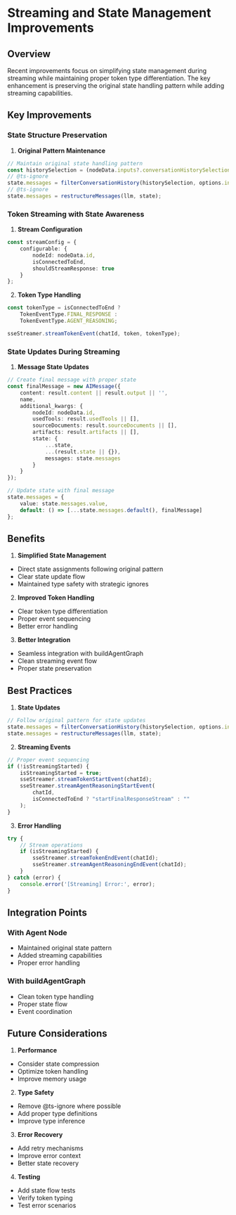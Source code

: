 # Streaming and State Management Improvements

## Overview

Recent improvements focus on simplifying state management during streaming while maintaining proper token type differentiation. The key enhancement is preserving the original state handling pattern while adding streaming capabilities.

## Key Improvements

### State Structure Preservation

1. **Original Pattern Maintenance**
```typescript
// Maintain original state handling pattern
const historySelection = (nodeData.inputs?.conversationHistorySelection || 'all_messages');
// @ts-ignore
state.messages = filterConversationHistory(historySelection, options.input, state);
// @ts-ignore
state.messages = restructureMessages(llm, state);
```

### Token Streaming with State Awareness

1. **Stream Configuration**
```typescript
const streamConfig = {
    configurable: {
        nodeId: nodeData.id,
        isConnectedToEnd,
        shouldStreamResponse: true
    }
};
```

2. **Token Type Handling**
```typescript
const tokenType = isConnectedToEnd ? 
    TokenEventType.FINAL_RESPONSE : 
    TokenEventType.AGENT_REASONING;

sseStreamer.streamTokenEvent(chatId, token, tokenType);
```

### State Updates During Streaming

1. **Message State Updates**
```typescript
// Create final message with proper state
const finalMessage = new AIMessage({
    content: result.content || result.output || '',
    name,
    additional_kwargs: {
        nodeId: nodeData.id,
        usedTools: result.usedTools || [],
        sourceDocuments: result.sourceDocuments || [],
        artifacts: result.artifacts || [],
        state: {
            ...state,
            ...(result.state || {}),
            messages: state.messages
        }
    }
});

// Update state with final message
state.messages = {
    value: state.messages.value,
    default: () => [...state.messages.default(), finalMessage]
};
```

## Benefits

1. **Simplified State Management**
- Direct state assignments following original pattern
- Clear state update flow
- Maintained type safety with strategic ignores

2. **Improved Token Handling**
- Clear token type differentiation
- Proper event sequencing
- Better error handling

3. **Better Integration**
- Seamless integration with buildAgentGraph
- Clean streaming event flow
- Proper state preservation

## Best Practices

1. **State Updates**
```typescript
// Follow original pattern for state updates
state.messages = filterConversationHistory(historySelection, options.input, state);
state.messages = restructureMessages(llm, state);
```

2. **Streaming Events**
```typescript
// Proper event sequencing
if (!isStreamingStarted) {
    isStreamingStarted = true;
    sseStreamer.streamTokenStartEvent(chatId);
    sseStreamer.streamAgentReasoningStartEvent(
        chatId,
        isConnectedToEnd ? "startFinalResponseStream" : ""
    );
}
```

3. **Error Handling**
```typescript
try {
    // Stream operations
    if (isStreamingStarted) {
        sseStreamer.streamTokenEndEvent(chatId);
        sseStreamer.streamAgentReasoningEndEvent(chatId);
    }
} catch (error) {
    console.error('[Streaming] Error:', error);
}
```

## Integration Points

### With Agent Node
- Maintained original state pattern
- Added streaming capabilities
- Proper error handling

### With buildAgentGraph
- Clean token type handling
- Proper state flow
- Event coordination

## Future Considerations

1. **Performance**
- Consider state compression
- Optimize token handling
- Improve memory usage

2. **Type Safety**
- Remove @ts-ignore where possible
- Add proper type definitions
- Improve type inference

3. **Error Recovery**
- Add retry mechanisms
- Improve error context
- Better state recovery

4. **Testing**
- Add state flow tests
- Verify token typing
- Test error scenarios

